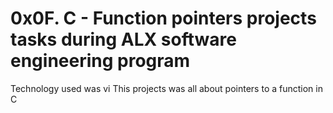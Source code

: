 # 0x0F. C - Function pointers projects tasks during ALX software engineering program
Technology used was vi
This projects was all about pointers to a function in C
